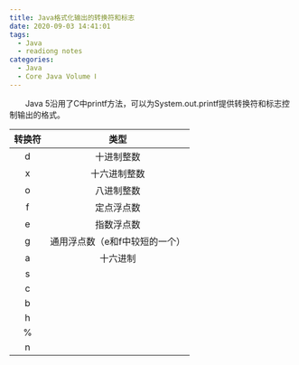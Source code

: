 ```yaml
---
title: Java格式化输出的转换符和标志
date: 2020-09-03 14:41:01
tags:
  - Java
  - readiong notes
categories:
  - Java
  - Core Java Volume Ⅰ
---
```


&emsp;&emsp;Java 5沿用了C中printf方法，可以为System.out.printf提供转换符和标志控制输出的格式。

| 转换符 |              类型              |
| :----: | :----------------------------: |
|   d    |           十进制整数           |
|   x    |          十六进制整数          |
|   o    |           八进制整数           |
|   f    |           定点浮点数           |
|   e    |           指数浮点数           |
|   g    | 通用浮点数（e和f中较短的一个） |
|   a    |            十六进制            |
|   s    |                                |
|   c    |                                |
|   b    |                                |
|   h    |                                |
|   %    |                                |
|   n    |                                |